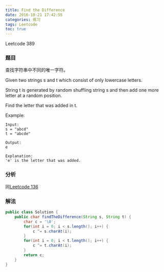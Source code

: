 ```yaml
---
title: Find the Difference
date: 2016-10-21 17:42:55
categories: 练习
tags: Leetcode
toc: true
---
```


Leetcode 389

### 题目

查找字符串中不同的唯一字符。

Given two strings s and t which consist of only lowercase letters.

String t is generated by random shuffling string s and then add one more letter at a random position.

Find the letter that was added in t.

Example:

```
Input:
s = "abcd"
t = "abcde"

Output:
e

Explanation:
'e' is the letter that was added.
```

### 分析

同[Leetcode 136](/2016/10/19/leetcode-single-number/)

### 解法

```java
public class Solution {
    public char findTheDifference(String s, String t) {
        char c = '\0';
        for(int i = 0; i < s.length(); i++) {
            c ^= s.charAt(i);
        }
        for(int i = 0; i < t.length(); i++) {
            c ^= t.charAt(i);
        }
        return c;
    }
}
```
